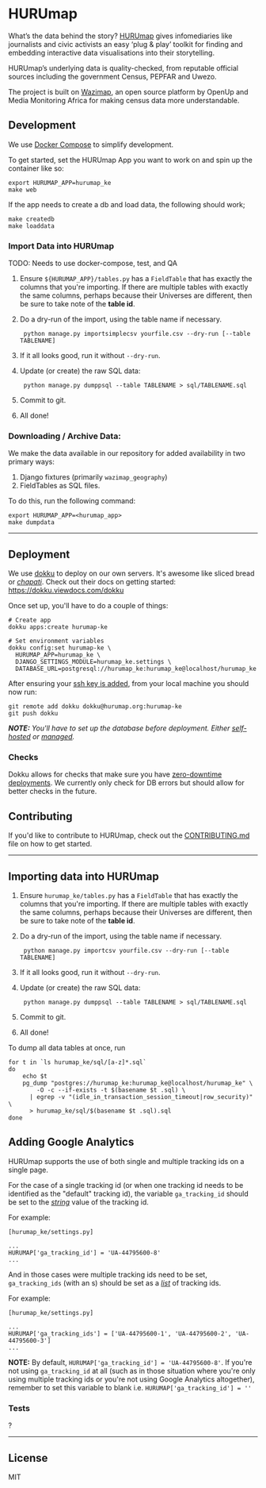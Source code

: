 HURUmap
=======

What’s the data behind the story? [HURUmap](https://hurumap.org) gives infomediaries like journalists and civic activists an easy ‘plug & play’ toolkit for finding and embedding interactive data visualisations into their storytelling.

HURUmap’s underlying data is quality-checked, from reputable official sources including the government Census, PEPFAR and Uwezo.

The project is built on [Wazimap](http://wazimap.readthedocs.org/en/latest/), an open source platform by OpenUp and Media Monitoring Africa for making census data more understandable.


## Development

We use [Docker Compose](https://docs.docker.com/compose/) to simplify development.

To get started, set the HURUmap App you want to work on and spin up the container like so:

```shell
export HURUMAP_APP=hurumap_ke
make web
```

If the app needs to create a db and load data, the following should work;
```shell
make createdb
make loaddata
```

### Import Data into HURUmap

TODO: Needs to use docker-compose, test, and QA

1. Ensure ``${HURUMAP_APP}/tables.py`` has a ``FieldTable`` that has exactly the columns that you're importing. If there are multiple tables with exactly the same columns, perhaps because their Universes are different, then be sure to take note of the **table id**.
2. Do a dry-run of the import, using the table name if necessary.

        python manage.py importsimplecsv yourfile.csv --dry-run [--table TABLENAME]

3. If it all looks good, run it without ``--dry-run``.
4. Update (or create) the raw SQL data:

        python manage.py dumppsql --table TABLENAME > sql/TABLENAME.sql

5. Commit to git.
6. All done!


### Downloading / Archive Data:

We make the data available in our repository for added availability in two primary ways:

1. Django fixtures (primarily `wazimap_geography`)
2. FieldTables as SQL files.

To do this, run the following command:
```shell
export HURUMAP_APP=<hurumap_app>
make dumpdata
```


---

## Deployment

We use [dokku](https://dokku.viewdocs.com/dokku) to deploy on our own servers. It's awesome like sliced bread or [*chapati*](https://google.com/search?q=chapati). Check out their docs on getting started: https://dokku.viewdocs.com/dokku

Once set up, you'll have to do a couple of things:
```
# Create app
dokku apps:create hurumap-ke

# Set environment variables
dokku config:set hurumap-ke \
  HURUMAP_APP=hurumap_ke \
  DJANGO_SETTINGS_MODULE=hurumap_ke.settings \
  DATABASE_URL=postgresql://hurumap_ke:hurumap_ke@localhost/hurumap_ke
```

After ensuring your [ssh key is added](https://dokku.viewdocs.com/dokku/user-management), from your local machine you should now run:
```
git remote add dokku dokku@hurumap.org:hurumap-ke
git push dokku
```

***NOTE:** You'll have to set up the database before deployment. Either [self-hosted](https://github.com/dokku/dokku-postgres-plugin) or [managed](https://aws.amazon.com/rds).*


### Checks

Dokku allows for checks that make sure you have [zero-downtime deployments](http://dokku.viewdocs.io/dokku/deployment/zero-downtime-deploys/). We currently only check for DB errors but should allow for better checks in the future.


## Contributing

If you'd like to contribute to HURUmap, check out the [CONTRIBUTING.md](CONTRIBUTING.md) file on how to get started.


---

## Importing data into HURUmap

1. Ensure ``hurumap_ke/tables.py`` has a ``FieldTable`` that has exactly the columns that you're importing. If there are multiple tables with exactly the same columns, perhaps because their Universes are different, then be sure to take note of the **table id**.
2. Do a dry-run of the import, using the table name if necessary.

        python manage.py importcsv yourfile.csv --dry-run [--table TABLENAME]

3. If it all looks good, run it without ``--dry-run``.
4. Update (or create) the raw SQL data:

        python manage.py dumppsql --table TABLENAME > sql/TABLENAME.sql

5. Commit to git.
6. All done!

To dump all data tables at once, run
```shell
for t in `ls hurumap_ke/sql/[a-z]*.sql`
do
    echo $t
    pg_dump "postgres://hurumap_ke:hurumap_ke@localhost/hurumap_ke" \
        -O -c --if-exists -t $(basename $t .sql) \
      | egrep -v "(idle_in_transaction_session_timeout|row_security)" \
      > hurumap_ke/sql/$(basename $t .sql).sql
done
```

## Adding Google Analytics

HURUmap supports the use of both single and multiple tracking ids on a single page.

For the case of a single tracking id (or when one tracking id needs to be identified as the "default" tracking id), the variable `ga_tracking_id` should be set to the [*string*](https://developers.google.com/edu/python/strings) value of the tracking id.

For example:

```
[hurumap_ke/settings.py]

...
HURUMAP['ga_tracking_id'] = 'UA-44795600-8'
...
```

And in those cases were multiple tracking ids need to be set, `ga_tracking_ids` (with an s) should be set as a [*list*](https://developers.google.com/edu/python/lists) of tracking ids.

For example:

```
[hurumap_ke/settings.py]

...
HURUMAP['ga_tracking_ids'] = ['UA-44795600-1', 'UA-44795600-2', 'UA-44795600-3']
...
```

**NOTE:** By default, `HURUMAP['ga_tracking_id'] = 'UA-44795600-8'`. If you're not using `ga_tracking_id` at all (such as in those situation where you're only using multiple tracking ids or you're not using Google Analytics altogether), remember to set this variable to blank i.e. `HURUMAP['ga_tracking_id'] = ''`

### Tests

?

---

## License

MIT

